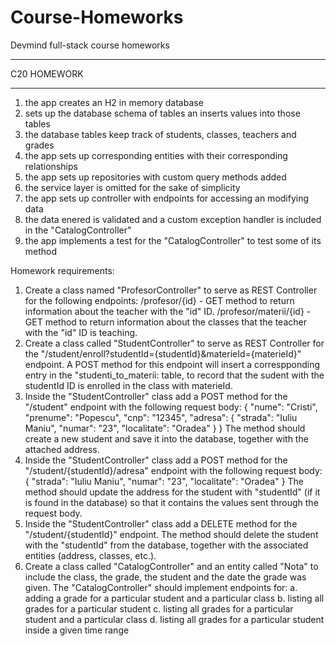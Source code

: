# Course-Homeworks
Devmind full-stack course homeworks

*****************
C20 HOMEWORK
*****************

1. the app creates an H2 in memory database
2. sets up the database schema of tables an inserts values into those tables
3. the database tables keep track of students, classes, teachers and grades
4. the app sets up corresponding entities with their corresponding relationships
5. the app sets up repositories with custom query methods added
6. the service layer is omitted for the sake of simplicity
7. the app sets up controller with endpoints for accessing an modifying data
8. the data enered is validated and a custom exception handler is included in the "CatalogController"
9. the app implements a test for the "CatalogController" to test some of its method

Homework requirements:

1.  Create a class named "ProfesorController" to serve as REST Controller for the following endpoints:
    /profesor/{id} - GET method to return information about the teacher with the "id" ID.
    /profesor/materii/{id} - GET method to return information about the classes that the teacher with the "id" ID is teaching.
2. Create a class called "StudentController" to serve as REST Controller for the "/student/enroll?studentId={studentId}&materieId={materieId}" endpoint.
   A POST method for this endpoint will insert a correspponding entry in the "studenti_to_materii: table, to record that the sudent with the studentId ID is enrolled in the class with materieId.
3. Inside the "StudentController" class add a POST method for the "/student" endpoint with the following request body:
    {
        "nume": "Cristi",
        "prenume": "Popescu",
        "cnp": "12345",
        "adresa": {
            "strada": "Iuliu Maniu",
            "numar": "23",
            "localitate": "Oradea"
        }
    }
   The method should create a new student and save it into the database, together with the attached address.
4. Inside the "StudentController" class add a POST method for the "/student/{studentId}/adresa" endpoint with the following request body:
    {
        "strada": "Iuliu Maniu",
        "numar": "23",
        "localitate": "Oradea"
    }
   The method should update the address for the student with "studentId" (if it is found in the database) so that it contains the values sent through the request body.
5. Inside the "StudentController" class add a DELETE method for the "/student/{studentId}" endpoint.
   The method should delete the student with the "studentId" from the database, together with the associated entities (address, classes, etc.).
6. Create a class called "CatalogController" and an entity called "Nota" to include the class, the grade, the student and the date the grade was given.
   The "CatalogController" should implement endpoints for:
     a. adding a grade for a particular student and a particular class
     b. listing all grades for a particular student
     c. listing all grades for a particular student and a particular class
     d. listing all grades for a particular student inside a given time range

